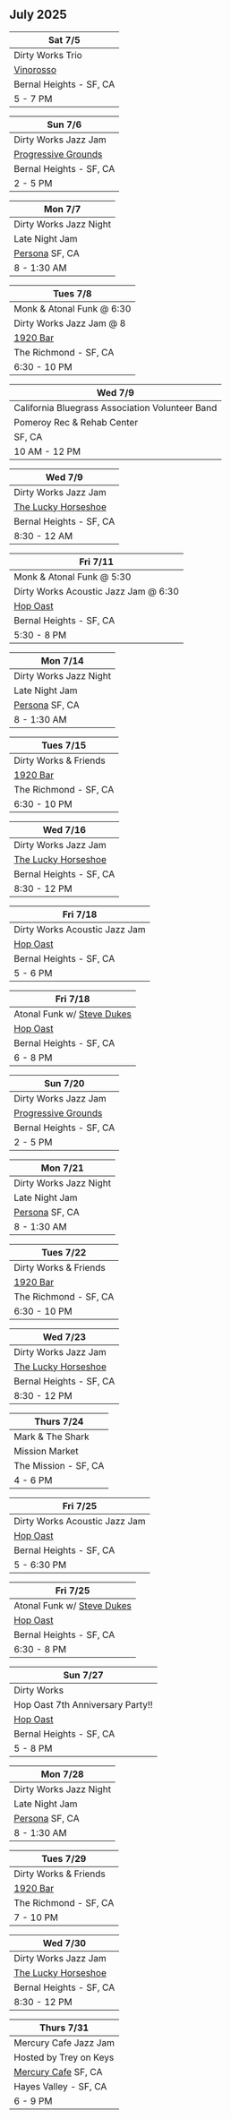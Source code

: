 ## July 2025

| Sat 7/5
|-
| Dirty Works Trio
| <a href="https://vinorosso-sf.com" target="new">Vinorosso</a>
| Bernal Heights - SF, CA
| 5 - 7 PM

| Sun 7/6
|-
| Dirty Works Jazz Jam
| <a href="https://progressive-grounds.oursite.top" target="new">Progressive Grounds</a>
| Bernal Heights - SF, CA
| 2 - 5 PM

| Mon 7/7
|-
| Dirty Works Jazz Night
| Late Night Jam
| <a href="https://www.persona-sf.com" target="new">Persona</a> SF, CA
| 8 - 1:30 AM

| Tues 7/8
|-
| Monk & Atonal Funk @ 6:30
| Dirty Works Jazz Jam @ 8
| <a href="https://1920bar.square.site" target="new">1920 Bar</a>
| The Richmond - SF, CA
| 6:30 - 10 PM

| Wed 7/9
|-
| California Bluegrass Association Volunteer Band
| Pomeroy Rec & Rehab Center
| SF, CA
| 10 AM - 12 PM

| Wed 7/9
|-
| Dirty Works Jazz Jam
| <a href="https://www.theluckyhorseshoebar.com/" target="Shoe">The Lucky Horseshoe</a>
| Bernal Heights - SF, CA
| 8:30 - 12 AM

| Fri 7/11
|-
| Monk & Atonal Funk @ 5:30
| Dirty Works Acoustic Jazz Jam @ 6:30
| <a href="https://hopoast.com" target="new">Hop Oast</a>
| Bernal Heights - SF, CA
| 5:30 - 8 PM

| Mon 7/14
|-
| Dirty Works Jazz Night
| Late Night Jam
| <a href="https://www.persona-sf.com" target="new">Persona</a> SF, CA
| 8 - 1:30 AM

| Tues 7/15
|-
| Dirty Works & Friends
| <a href="https://1920bar.square.site" target="new">1920 Bar</a>
| The Richmond - SF, CA
| 6:30 - 10 PM

| Wed 7/16
|-
| Dirty Works Jazz Jam
| <a href="https://www.theluckyhorseshoebar.com/" target="Shoe">The Lucky Horseshoe</a>
| Bernal Heights - SF, CA
| 8:30 - 12 PM

| Fri 7/18
|-
| Dirty Works Acoustic Jazz Jam
| <a href="https://hopoast.com" target="new">Hop Oast</a>
| Bernal Heights - SF, CA
| 5 - 6 PM

| Fri 7/18
|-
| Atonal Funk w/ <a href="https://stevedukes.com" target="steve">Steve Dukes</a>
| <a href="https://hopoast.com" target="new">Hop Oast</a>
| Bernal Heights - SF, CA
| 6 - 8 PM

| Sun 7/20
|-
| Dirty Works Jazz Jam
| <a href="https://progressive-grounds.oursite.top" target="new">Progressive Grounds</a>
| Bernal Heights - SF, CA
| 2 - 5 PM

| Mon 7/21
|-
| Dirty Works Jazz Night
| Late Night Jam
| <a href="https://www.persona-sf.com" target="new">Persona</a> SF, CA
| 8 - 1:30 AM

| Tues 7/22
|-
| Dirty Works & Friends
| <a href="https://1920bar.square.site" target="new">1920 Bar</a>
| The Richmond - SF, CA
| 6:30 - 10 PM

| Wed 7/23
|-
| Dirty Works Jazz Jam
| <a href="https://www.theluckyhorseshoebar.com/" target="Shoe">The Lucky Horseshoe</a>
| Bernal Heights - SF, CA
| 8:30 - 12 PM

| Thurs 7/24
|-
| Mark & The Shark
| Mission Market
| The Mission - SF, CA
| 4 - 6 PM

| Fri 7/25
|-
| Dirty Works Acoustic Jazz Jam
| <a href="https://hopoast.com" target="new">Hop Oast</a>
| Bernal Heights - SF, CA
| 5 - 6:30 PM

| Fri 7/25
|-
| Atonal Funk w/ <a href="https://stevedukes.com" target="steve">Steve Dukes</a>
| <a href="https://hopoast.com" target="new">Hop Oast</a>
| Bernal Heights - SF, CA
| 6:30 - 8 PM

| Sun 7/27
|-
| Dirty Works 
| Hop Oast 7th Anniversary Party!!
| <a href="https://hopoast.com" target="new">Hop Oast</a>
| Bernal Heights - SF, CA
| 5 - 8 PM

| Mon 7/28
|-
| Dirty Works Jazz Night
| Late Night Jam
| <a href="https://www.persona-sf.com" target="new">Persona</a> SF, CA
| 8 - 1:30 AM

| Tues 7/29
|-
| Dirty Works & Friends
| <a href="https://1920bar.square.site" target="new">1920 Bar</a>
| The Richmond - SF, CA
| 7 - 10 PM

| Wed 7/30
|-
| Dirty Works Jazz Jam
| <a href="https://www.theluckyhorseshoebar.com/" target="Shoe">The Lucky Horseshoe</a>
| Bernal Heights - SF, CA
| 8:30 - 12 PM

| Thurs 7/31
|-
| Mercury Cafe Jazz Jam
| Hosted by Trey on Keys
| <a href="https://www.mercurycafe.net" target="new">Mercury Cafe</a> SF, CA
| Hayes Valley - SF, CA
| 6 - 9 PM
